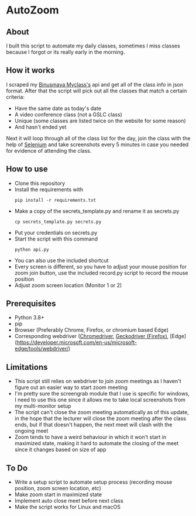 # AutoZoom

## About
I built this script to automate my daily classes, sometimes I miss classes because I forgot or its really early in the morning.

## How it works
I scraped my [Binusmaya Myclass's](https://myclass.apps.binus.ac.id/) api and get all of the class info in json format.
After that the script will pick out all the classes that match a certain criteria:
- Have the same date as today's date
- A video conference class (not a GSLC class)
- Unique (some classes are listed twice on the website for some reason)
- And hasn't ended yet

Next it will loop through all of the class list for the day, join the class with the help of [Selenium](https://www.selenium.dev/) and take screenshots every 5 minutes in case you needed for evidence of attending the class.

## How to use
- Clone this repository
- Install the requirements with 
    ```
    pip install -r requirements.txt
    ```
- Make a copy of the secrets_template.py and rename it as secrets.py
    ```
    cp secrets_template.py secrets.py
    ```
- Put your credentials on secrets.py
- Start the script with this command
    ```
    python api.py
    ```
- You can also use the included shortcut
- Every screen is different, so you have to adjust your mouse position for zoom join button, use the included record.py script to record the mouse position
- Adjust zoom screen location (Monitor 1 or 2)

## Prerequisites
- Python 3.8+
- pip
- Browser (Preferably Chrome, Firefox, or chromium based Edge)
- Corresponding webdriver ([Chromedriver](https://chromedriver.chromium.org/), [Geckodriver (Firefox)](https://github.com/mozilla/geckodriver/releases), [Edge] (https://developer.microsoft.com/en-us/microsoft-edge/tools/webdriver/)

## Limitations
- This script still relies on webdriver to join zoom meetings as I haven't figure out an easier way to start zoom meeting
- I'm pretty sure the screengrab module that I use is specific for windows, I need to use this one since it allows me to take local screenshots from my multi-monitor setup
- The script can't close the zoom meeting automatically as of this update, in the hope that the lecturer will close the zoom meeting after the class ends, but if that doesn't happen, the next meet will clash with the ongoing meet
- Zoom tends to have a weird behaviour in which it won't start in maximized state, making it hard to automate the closing of the meet since it changes based on size of app

## To Do
- Write a setup script to automate setup process (recording mouse position, zoom screen location, etc)
- Make zoom start in maximized state
- Implement auto close meet before next class
- Make the script works for Linux and macOS
